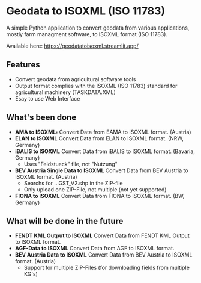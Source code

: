 # Geodata to ISOXML (ISO 11783)

A simple Python application to convert geodata from various applications, mostly farm managment software, to ISOXML format (ISO 11783).

Available here:
https://geodatatoisoxml.streamlit.app/

## Features

- Convert geodata from agricultural software tools
- Output format complies with the ISOXML (ISO 11783) standard for agricultural machinery (TASKDATA.XML)
- Esay to use Web Interface

## What's been done

- **AMA to ISOXML:** Convert Data from EAMA to ISOXML format. (Austria)
- **ELAN to ISOXML** Convert Data from ELAN to ISOXML format. (NRW, Germany)
- **iBALIS to ISOXML** Convert Data from iBALIS to ISOXML format. (Bavaria, Germany)
    - Uses "Feldstueck" file, not "Nutzung"
- **BEV Austria Single Data to ISOXML** Convert Data from BEV Austria to ISOXML format. (Austria)
    - Searchs for ...GST_V2.shp in the ZIP-file
    - Only upload one ZIP-File, not multiple (not yet supported)
- **FIONA to ISOXML** Convert Data from FIONA to ISOXML format. (BW, Germany)

## What will be done in the future

- **FENDT KML Output to ISOXML** Convert Data from FENDT KML Output to ISOXML format.
- **AGF-Data to ISOXML** Convert Data from AGF to ISOXML format.
- **BEV Austria Data to ISOXML** Convert Data from BEV Austria to ISOXML format. (Austria)
    - Support for multiple ZIP-Files (for downloading fields from multiple KG's)

